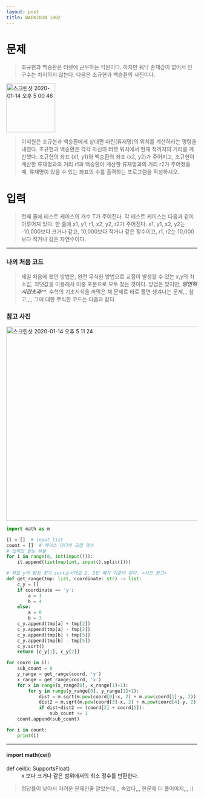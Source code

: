 ```yaml
---
layout: post
title: BAEKJOON 1002
---
```


# 문제
> 조규현과 백승환은 터렛에 근무하는 직원이다. 하지만 워낙 존재감이 없어서 인구수는 차지하지 않는다. 다음은 조규현과 백승환의 사진이다.
<div>
    <img width="129" alt="스크린샷 2020-01-14 오후 5 00 46" src="https://user-images.githubusercontent.com/37113547/72324968-723e7180-36ef-11ea-9cee-c24b9bc6ed86.png">
</div>

> 이석원은 조규현과 백승환에게 상대편 마린(류재명)의 위치를 계산하라는 명령을 내렸다. 조규현과 백승환은 각각 자신의 터렛 위치에서 현재 적까지의 거리를 계산했다.
조규현의 좌표 (x1, y1)와 백승환의 좌표 (x2, y2)가 주어지고, 조규현이 계산한 류재명과의 거리 r1과 백승환이 계산한 류재명과의 거리 r2가 주어졌을 때, 류재명이 있을 수 있는 좌표의 수를 출력하는 프로그램을 작성하시오.

# 입력
> 첫째 줄에 테스트 케이스의 개수 T가 주어진다. 각 테스트 케이스는 다음과 같이 이루어져 있다.
한 줄에 x1, y1, r1, x2, y2, r2가 주어진다. x1, y1, x2, y2는 -10,000보다 크거나 같고, 10,000보다 작거나 같은 정수이고, r1, r2는 10,000보다 작거나 같은 자연수이다.

-----
### 나의 처음 코드

> 제일 처음에 했던 방법은, 완전 무식한 방법으로 교점이 발생할 수 있는 x,y의 최소값, 최댓값을 이용해서 이중 포문으로 모두 찾는 것이다.
방법은 맞지만, ***당연히 시간초과^^***. 수학의 기초지식을 까먹은 채 문제르 바로 풀면 생겨나는 문제,,, 참고,,,,
그에 대한 무식한 코드는 다음과 같다.
### 참고 사진
<div>
    <img width="514" alt="스크린샷 2020-01-14 오후 5 11 24" src="https://user-images.githubusercontent.com/37113547/72326115-dfeb9d00-36f1-11ea-8a3a-1ff2c25f1f81.png">
</div>

~~~python
import math as m

il = []  # input list
count = []  # 케이스 마다의 교점 갯수
# 입력값 받는 부분
for i in range(0, int(input())):
    il.append(list(map(int, input().split())))

# 좌표 y의 범위 찾기 sort순서대로 2, 3번 째가 기준이 된다. <사진 참고>
def get_range(tmp: list, coordinate: str) -> list:
    c_y = []
    if coordinate == 'y':
        a = 1
        b = 4
    else:
        a = 0
        b = 3
    c_y.append(tmp[a] + tmp[2])
    c_y.append(tmp[a] - tmp[2])
    c_y.append(tmp[b] + tmp[5])
    c_y.append(tmp[b] - tmp[5])
    c_y.sort()
    return [c_y[1], c_y[2]]

for coord in il:
    sub_count = 0
    y_range = get_range(coord, 'y')
    x_range = get_range(coord, 'x')
    for x in range(x_range[0], x_range[1]+1):
        for y in range(y_range[0], y_range[1]+1):
            dist = m.sqrt(m.pow(coord[0]-x, 2) + m.pow(coord[1]-y, 2))
            dist2 = m.sqrt(m.pow(coord[3]-x, 2) + m.pow(coord[4]-y, 2))
            if dist+dist2 == (coord[2] + coord[5]):
                sub_count += 1
    count.append(sub_count)

for i in count:
    print(i)
~~~

-----
#### import math(ceil)
<dl>
        <dt>def ceil(x: SupportsFloat)</dt>
        <dd>x 보다 크거나 같은 범위에서의 최소 정수를 반환한다.</dd>
</dl>


> 정답률이 낮아서 어려운 문제인줄 알았는데,,, 속았다,,, 한문제 더 풀어야지,,, :(
